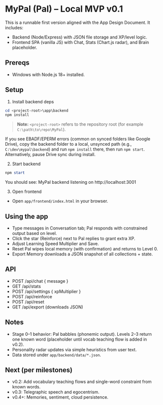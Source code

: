 # MyPal (Pal) – Local MVP v0.1

This is a runnable first version aligned with the App Design Document. It includes:
- Backend (Node/Express) with JSON file storage and XP/level logic.
- Frontend SPA (vanilla JS) with Chat, Stats (Chart.js radar), and Brain placeholder.

## Prereqs
- Windows with Node.js 18+ installed.

## Setup
1) Install backend deps

```powershell
cd <project-root>\app\backend
npm install
```

> **Note:** `<project-root>` refers to the repository root (for example `C:\path\to\repo\MyPal`).

If you see EBADF/EPERM errors (common on synced folders like Google Drive), copy the backend folder to a local, unsynced path (e.g., `C:\dev\mypal\backend`) and run `npm install` there, then run `npm start`. Alternatively, pause Drive sync during install.

2) Start backend

```powershell
npm start
```

You should see: MyPal backend listening on http://localhost:3001

3) Open frontend
- Open `app/frontend/index.html` in your browser.

## Using the app
- Type messages in Conversation tab; Pal responds with constrained output based on level.
- Click the star (Reinforce) next to Pal replies to grant extra XP.
- Adjust Learning Speed Multiplier and Save.
- Reset Pal wipes local memory (with confirmation) and returns to Level 0.
- Export Memory downloads a JSON snapshot of all collections + state.

## API
- POST /api/chat { message }
- GET /api/stats
- POST /api/settings { xpMultiplier }
- POST /api/reinforce
- POST /api/reset
- GET /api/export (downloads JSON)

## Notes
- Stage 0–1 behavior: Pal babbles (phonemic output). Levels 2–3 return one known word (placeholder until vocab teaching flow is added in v0.2).
- Personality radar updates via simple heuristics from user text.
- Data stored under `app/backend/data/*.json`.

## Next (per milestones)
- v0.2: Add vocabulary teaching flows and single-word constraint from known words.
- v0.3: Telegraphic speech and egocentrism.
- v0.4+: Memories, sentiment, cloud persistence.
